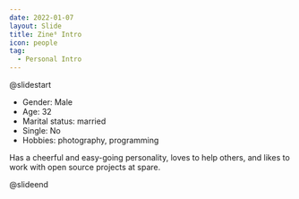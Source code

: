 ```yaml
---
date: 2022-01-07
layout: Slide
title: Zine⁶ Intro
icon: people
tag:
  - Personal Intro
---
```


@slidestart

- Gender: Male
- Age: 32
- Marital status: married
- Single: No
- Hobbies: photography, programming

Has a cheerful and easy-going personality, loves to help others, and likes to work with open source projects at spare.

@slideend
